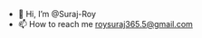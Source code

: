 - 👋 Hi, I’m @Suraj-Roy
- 📫 How to reach me roysuraj365.5@gmail.com

<!---
Suraj-Roy/Suraj-Roy is a ✨ special ✨ repository because its `README.md` (this file) appears on your GitHub profile.
You can click the Preview link to take a look at your changes.
--->
